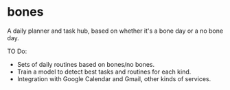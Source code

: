# bones
A daily planner and task hub, based on whether it's a bone day or a no bone day. 

TO Do: 
 - Sets of daily routines based on bones/no bones.
 - Train a model to detect best tasks and routines for each kind.
 - Integration with Google Calendar and Gmail, other kinds of services.

